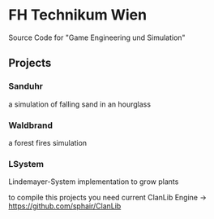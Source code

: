 # FH Technikum Wien
Source Code for "Game Engineering und Simulation"

## Projects
### Sanduhr
a simulation of falling sand in an hourglass
### Waldbrand
a forest fires simulation
### LSystem
Lindemayer-System implementation to grow plants

to compile this projects you need current ClanLib Engine -> https://github.com/sphair/ClanLib